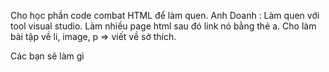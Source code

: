Cho học phần code combat HTML để làm quen.
Anh Doanh :
Làm quen với tool visual studio.
Làm nhiều page html sau đó link nó bằng thẻ a.
Cho làm bài tập về li, image, p => viết về sở thích.

Các bạn sẽ làm gì